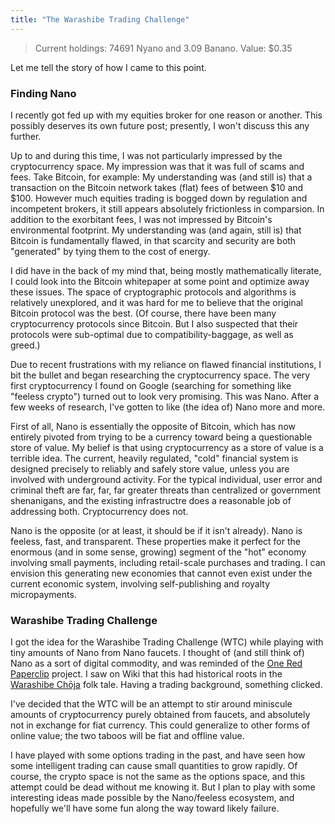 ```yaml
---
title: "The Warashibe Trading Challenge"
---
```


> Current holdings: 74691 Nyano and 3.09 Banano. Value: $0.35

Let me tell the story of how I came to this point.

### Finding Nano 

I recently got fed up with my equities broker for one reason or another. This possibly deserves its own future post; presently, I won't discuss this any further.

Up to and during this time, I was not particularly impressed by the cryptocurrency space. My impression was that it was full of scams and fees. Take Bitcoin, for example: My understanding was (and still is) that a transaction on the Bitcoin network takes (flat) fees of between $10 and $100. However much equities trading is bogged down by regulation and incompetent brokers, it still appears absolutely frictionless in comparsion. In addition to the exorbitant fees, I was not impressed by Bitcoin's environmental footprint. My understanding was (and again, still is) that Bitcoin is fundamentally flawed, in that scarcity and security are both "generated" by tying them to the cost of energy.



I did have in the back of my mind that, being mostly mathematically literate, I could look into the Bitcoin whitepaper at some point and optimize away these issues. The space of cryptographic protocols and algorithms is relatively unexplored, and it was hard for me to believe that the original Bitcoin protocol was the best. (Of course, there have been many cryptocurrency protocols since Bitcoin. But I also suspected that their protocols were sub-optimal due to compatibility-baggage, as well as greed.)

Due to recent frustrations with my reliance on flawed financial institutions, I bit the bullet and began researching the cryptocurrency space. The very first cryptocurrency I found on Google (searching for something like "feeless crypto") turned out to look very promising. This was Nano. After a few weeks of research, I've gotten to like (the idea of) Nano more and more. 

First of all, Nano is essentially the opposite of Bitcoin, which has now entirely pivoted from trying to be a currency toward being a questionable store of value. My belief is that using cryptocurrency as a store of value is a terrible idea. The current, heavily regulated, "cold" financial system is designed precisely to reliably and safely store value, unless you are involved with underground activity. For the typical individual, user error and criminal theft are far, far, far greater threats than centralized or government shenanigans, and the existing infrastructre does a reasonable job of addressing both. Cryptocurrency does not.

Nano is the opposite (or at least, it should be if it isn't already). Nano is feeless, fast, and transparent. These properties make it perfect for the enormous (and in some sense, growing) segment of the "hot" economy involving small payments, including retail-scale purchases and trading. I can envision this generating new economies that cannot even exist under the current economic system, involving self-publishing and royalty micropayments.

### Warashibe Trading Challenge

I got the idea for the Warashibe Trading Challenge (WTC) while playing with tiny amounts of Nano from Nano faucets. I thought of (and still think of) Nano as a sort of digital commodity, and was reminded of the [One Red Paperclip](https://en.wikipedia.org/wiki/One_red_paperclip) project. I saw on Wiki that this had historical roots in the [Warashibe Chōja](https://en.wikipedia.org/wiki/Straw_Millionaire) folk tale. Having a trading background, something clicked.

I've decided that the WTC will be an attempt to stir around miniscule amounts of cryptocurrency purely obtained from faucets, and absolutely not in exchange for fiat currency. This could generalize to other forms of online value; the two taboos will be fiat and offline value. 

I have played with some options trading in the past, and have seen how some intelligent trading can cause small quantities to grow rapidly. Of course, the crypto space is not the same as the options space, and this attempt could be dead without me knowing it. But I plan to play with some interesting ideas made possible by the Nano/feeless ecosystem, and hopefully we'll have some fun along the way toward likely failure.
